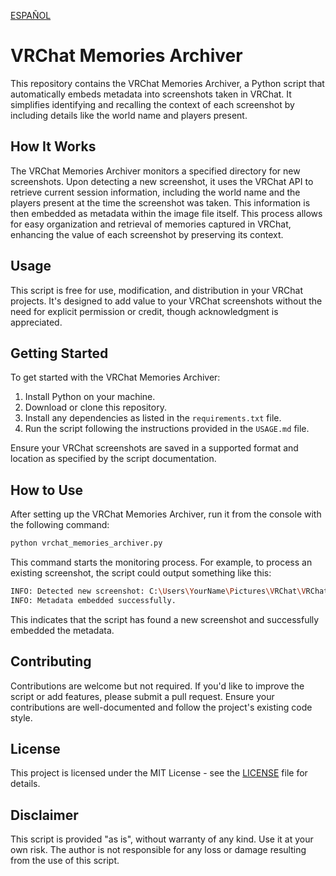 [ESPAÑOL](README-Español.md)

# VRChat Memories Archiver

This repository contains the VRChat Memories Archiver, a Python script that automatically embeds metadata into screenshots taken in VRChat. It simplifies identifying and recalling the context of each screenshot by including details like the world name and players present.

## How It Works

The VRChat Memories Archiver monitors a specified directory for new screenshots. Upon detecting a new screenshot, it uses the VRChat API to retrieve current session information, including the world name and the players present at the time the screenshot was taken. This information is then embedded as metadata within the image file itself. This process allows for easy organization and retrieval of memories captured in VRChat, enhancing the value of each screenshot by preserving its context.

## Usage

This script is free for use, modification, and distribution in your VRChat projects. It's designed to add value to your VRChat screenshots without the need for explicit permission or credit, though acknowledgment is appreciated.

## Getting Started

To get started with the VRChat Memories Archiver:

1. Install Python on your machine.
2. Download or clone this repository.
3. Install any dependencies as listed in the `requirements.txt` file.
4. Run the script following the instructions provided in the `USAGE.md` file.

Ensure your VRChat screenshots are saved in a supported format and location as specified by the script documentation.

## How to Use

After setting up the VRChat Memories Archiver, run it from the console with the following command:

```bash
python vrchat_memories_archiver.py
```

This command starts the monitoring process. For example, to process an existing screenshot, the script could output something like this:

```bash
INFO: Detected new screenshot: C:\Users\YourName\Pictures\VRChat\VRChat_1920x1080_2021-07-01_23-59-59.99.png
INFO: Metadata embedded successfully.
```

This indicates that the script has found a new screenshot and successfully embedded the metadata.

## Contributing

Contributions are welcome but not required. If you'd like to improve the script or add features, please submit a pull request. Ensure your contributions are well-documented and follow the project's existing code style.

## License

This project is licensed under the MIT License - see the [LICENSE](LICENSE) file for details.

## Disclaimer

This script is provided "as is", without warranty of any kind. Use it at your own risk. The author is not responsible for any loss or damage resulting from the use of this script.

